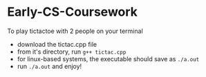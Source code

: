 # Early-CS-Coursework

To play tictactoe with 2 people on your terminal
* download the tictac.cpp file
* from it's directory, run `g++ tictac.cpp`
* for linux-based systems, the executable should save as `./a.out`
* run `./a.out` and enjoy!
